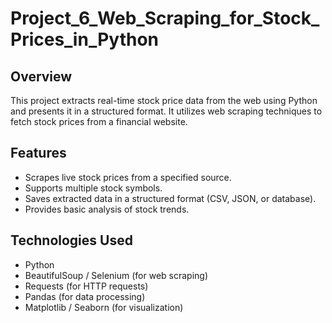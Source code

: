 # Project_6_Web_Scraping_for_Stock_Prices_in_Python

## Overview
This project extracts real-time stock price data from the web using Python and presents it in a structured format. It utilizes web scraping techniques to fetch stock prices from a financial website.
 
## Features
- Scrapes live stock prices from a specified source.
- Supports multiple stock symbols.
- Saves extracted data in a structured format (CSV, JSON, or database).
- Provides basic analysis of stock trends.

## Technologies Used
- Python
- BeautifulSoup / Selenium (for web scraping)
- Requests (for HTTP requests)
- Pandas (for data processing)
- Matplotlib / Seaborn (for visualization)

